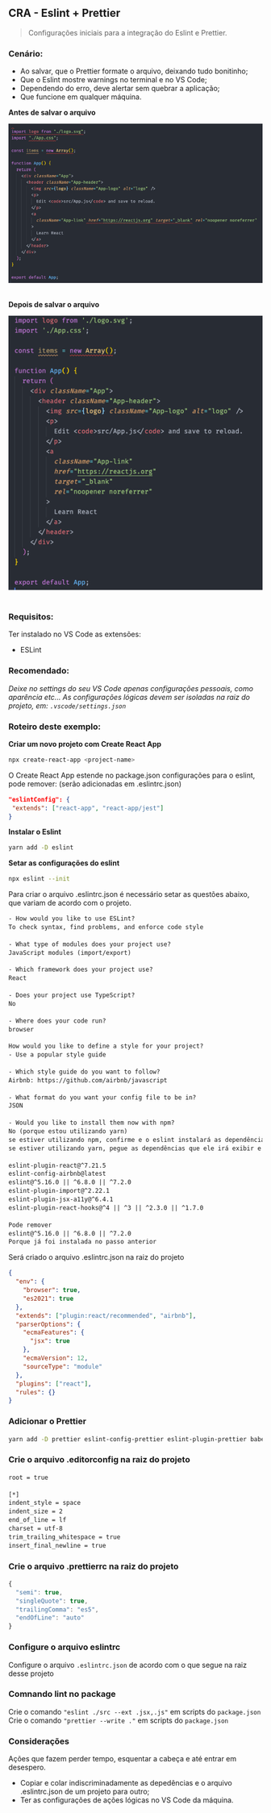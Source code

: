 ## CRA - Eslint + Prettier

> Configurações iniciais para a integração do Eslint e Prettier.

### Cenário:

- Ao salvar, que o Prettier formate o arquivo, deixando tudo bonitinho;
- Que o Eslint mostre warnings no terminal e no VS Code;
- Dependendo do erro, deve alertar sem quebrar a aplicação;
- Que funcione em qualquer máquina.

**Antes de salvar o arquivo**

<img alt="Exemplo: Antes de salvar o arquivo" src="https://raw.githubusercontent.com/theandersonn/cra-configs/master/eslint-prettier/src/assets/antes.png" />
<br><br>

**Depois de salvar o arquivo**

<img alt="Exemplo: Depois de salvar o arquivo" src="https://raw.githubusercontent.com/theandersonn/cra-configs/master/eslint-prettier/src/assets/depois.png" />
<br><br>

### Requisitos:

Ter instalado no VS Code as extensões:

- ESLint

### Recomendado:

_Deixe no settings do seu VS Code apenas configurações pessoais, como aparência etc...
As configurações lógicas devem ser isoladas na raiz do projeto, em: `.vscode/settings.json`_

### Roteiro deste exemplo:

**Criar um novo projeto com Create React App**

```bash
npx create-react-app <project-name>
```

O Create React App estende no package.json configurações para o eslint, pode remover: (serão adicionadas em .eslintrc.json)

```json
"eslintConfig": {
 "extends": ["react-app", "react-app/jest"]
}
```

**Instalar o Eslint**

```bash
yarn add -D eslint
```

**Setar as configurações do eslint**

```bash
npx eslint --init
```

Para criar o arquivo .eslintrc.json é necessário setar as questões abaixo, que variam de acordo com o projeto.

```txt
- How would you like to use ESLint?
To check syntax, find problems, and enforce code style

- What type of modules does your project use?
JavaScript modules (import/export)

- Which framework does your project use?
React

- Does your project use TypeScript?
No

- Where does your code run?
browser

How would you like to define a style for your project?
- Use a popular style guide

- Which style guide do you want to follow?
Airbnb: https://github.com/airbnb/javascript

- What format do you want your config file to be in?
JSON

- Would you like to install them now with npm?
No (porque estou utilizando yarn)
se estiver utilizando npm, confirme e o eslint instalará as dependência.
se estiver utilizando yarn, pegue as dependências que ele irá exibir e instale-as

eslint-plugin-react@^7.21.5
eslint-config-airbnb@latest
eslint@^5.16.0 || ^6.8.0 || ^7.2.0
eslint-plugin-import@^2.22.1
eslint-plugin-jsx-a11y@^6.4.1
eslint-plugin-react-hooks@^4 || ^3 || ^2.3.0 || ^1.7.0

Pode remover
eslint@^5.16.0 || ^6.8.0 || ^7.2.0
Porque já foi instalada no passo anterior
```

Será criado o arquivo .eslintrc.json na raiz do projeto

```json
{
  "env": {
    "browser": true,
    "es2021": true
  },
  "extends": ["plugin:react/recommended", "airbnb"],
  "parserOptions": {
    "ecmaFeatures": {
      "jsx": true
    },
    "ecmaVersion": 12,
    "sourceType": "module"
  },
  "plugins": ["react"],
  "rules": {}
}
```

### Adicionar o Prettier

```bash
yarn add -D prettier eslint-config-prettier eslint-plugin-prettier babel-eslint
```

### Crie o arquivo .editorconfig na raiz do projeto

```txt
root = true

[*]
indent_style = space
indent_size = 2
end_of_line = lf
charset = utf-8
trim_trailing_whitespace = true
insert_final_newline = true
```

### Crie o arquivo .prettierrc na raiz do projeto

```javascript
{
  "semi": true,
  "singleQuote": true,
  "trailingComma": "es5",
  "endOfLine": "auto"
}
```

### Configure o arquivo eslintrc

Configure o arquivo `.eslintrc.json` de acordo com o que segue na raiz desse projeto

### Comnando lint no package

Crie o comando `"eslint ./src --ext .jsx,.js"` em scripts do `package.json`
Crie o comando `"prettier --write ."` em scripts do `package.json`

### Considerações

Ações que fazem perder tempo, esquentar a cabeça e até entrar em desespero.

- Copiar e colar indiscriminadamente as depedências e o arquivo .eslintrc.json de um projeto para outro;
- Ter as configurações de ações lógicas no VS Code da máquina.
